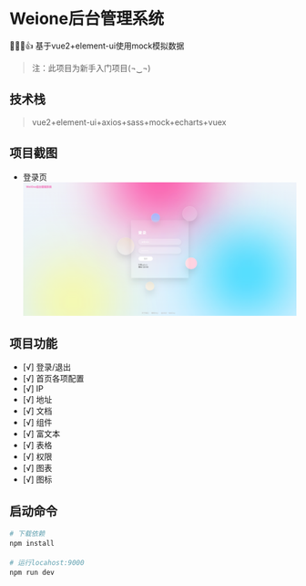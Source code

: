 # Weione后台管理系统
🎉✨🌹👍 基于vue2+element-ui使用mock模拟数据
>注：此项目为新手入门项目(¬‿¬)
## 技术栈
> vue2+element-ui+axios+sass+mock+echarts+vuex
## 项目截图
+ 登录页
![login](./static/images/login.png)
<!-- + 首页 -->
<!-- ![home](./static/images/home.png) -->
## 项目功能
- [√] 登录/退出
- [√] 首页各项配置
- [√] IP
- [√] 地址
- [√] 文档
- [√] 组件
- [√] 富文本
- [√] 表格
- [√] 权限
- [√] 图表
- [√] 图标

## 启动命令

``` bash
# 下载依赖
npm install

# 运行locahost:9000
npm run dev
```
